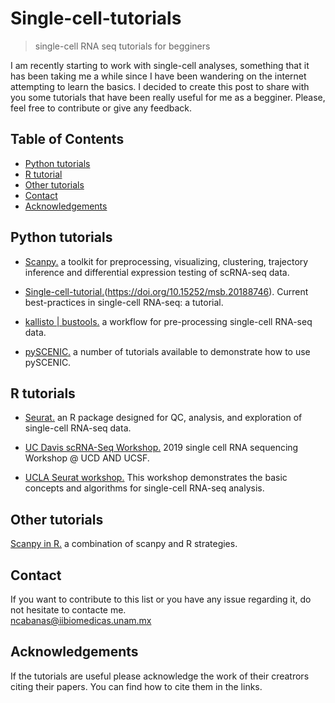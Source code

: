 # Single-cell-tutorials
> single-cell RNA seq tutorials for begginers

I am recently starting to work with single-cell analyses, something that it has been taking me a while since I have been wandering on the internet attempting to learn the basics. I decided to create this post to share with you some tutorials that have been really useful for me as a begginer. Please, feel free to contribute or give any feedback. 


<!-- TABLE OF CONTENTS -->
## Table of Contents

* [Python tutorials](#Python-tutorials)
* [R tutorial](#R-tutorial)
* [Other tutorials](#Other-tutorials)
* [Contact](#Contact)
* [Acknowledgements](#acknowledgements)


## Python tutorials

* [Scanpy.](https://scanpy.readthedocs.io/en/stable/#) a toolkit for preprocessing, visualizing, clustering, trajectory inference and differential expression testing of scRNA-seq data.

* [Single-cell-tutorial.](https://github.com/theislab/single-cell-tutorial)(https://doi.org/10.15252/msb.20188746). Current best-practices in single-cell RNA-seq: a tutorial.

* [kallisto | bustools.](https://www.kallistobus.tools/) a workflow for pre-processing single-cell RNA-seq data.

* [pySCENIC.](https://pyscenic.readthedocs.io/en/latest/tutorial.html) a number of tutorials available to demonstrate how to use pySCENIC.


## R tutorials
* [Seurat.](https://satijalab.org/seurat/) an R package designed for QC, analysis, and exploration of single-cell RNA-seq data.

* [UC Davis scRNA-Seq Workshop.](https://ucdavis-bioinformatics-training.github.io/2019-single-cell-RNA-sequencing-Workshop-UCD_UCSF/) 2019 single cell RNA sequencing Workshop @ UCD AND UCSF.

* [UCLA Seurat workshop.](https://qcb.ucla.edu/collaboratory-2/workshops/w20-single-cell-rna-seq/#toggle-id-2) This workshop demonstrates the basic concepts and algorithms for single-cell RNA-seq analysis.



## Other tutorials
[Scanpy in R.](https://theislab.github.io/scanpy-in-R/#content) a combination of scanpy and R strategies.


## Contact
If you want to contribute to this list or you have any issue regarding it, do not hesitate to contacte me.                            
ncabanas@iibiomedicas.unam.mx


## Acknowledgements
If the tutorials are useful please acknowledge the work of their creatrors citing their papers.
You can find how to cite them in the links.


